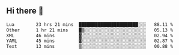 ## Hi there 👋
<!--START_SECTION:waka-->

```txt
Lua        23 hrs 21 mins  ██████████████████████░░░   88.11 %
Other      1 hr 21 mins    █▒░░░░░░░░░░░░░░░░░░░░░░░   05.13 %
XML        46 mins         ▓░░░░░░░░░░░░░░░░░░░░░░░░   02.94 %
YAML       45 mins         ▓░░░░░░░░░░░░░░░░░░░░░░░░   02.87 %
Text       13 mins         ▒░░░░░░░░░░░░░░░░░░░░░░░░   00.88 %
```

<!--END_SECTION:waka-->
